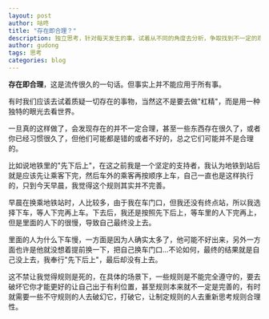 ```yaml
---
layout: post
author: 咕咚
title: "存在即合理？"
description: 独立思考，针对每天发生的事，试着从不同的角度去分析，争取找到不一定的观点，因为通用的观点知道的人太多了，多你一个，你只是分母。
author: gudong
tags: 思考
categories: blog 
---
```

**存在即合理**，这是流传很久的一句话。但事实上并不能应用于所有事。

有时我们应该去试着质疑一切存在的事物，当然这不是要去做"杠精"，而是用一种独特的眼光去看世界。

一旦真的这样做了，会发现存在的并不一定合理，甚至一些东西存在很久了，或者你已经习惯很久了，但他们可能都是错的或者不好的，总之它们可能并不是合理的。

比如说地铁里的"先下后上"，在这之前我是一个坚定的支持者，我认为地铁到站后就是应该先让乘客下完，然后车外的乘客再按顺序上车，自己一直也是这样执行的，只到今天早晨，我觉得这个规则其实并不完善。

早晨在换乘地铁站时，人比较多，由于我在车门口，但我还没有终点站，所以我选择下车，等人下完再上车。下去后，我还是按照先下后上，等车里的人下完再上，但是里面的人下的很慢，导致自己最终没上去。

里面的人为什么下车慢，一方面是因为人确实太多了，他可能不好出来，另外一方面也许是他就没想着提前换一下，把自己换车门口…不论如何，最终的结果就是自己没上去，我奉行"先下后上"，最后却没有上去。

这不禁让我觉得规则是死的，在具体的场景下，一些规则是不能完全遵守的，要去破坏它你才能更好的让自己出于有利位置，甚至规则本来就不一定是完善的，有时就需要一些不守规则的人去破幻它，打破它，让制定规则的人去重新思考规则合理性。
